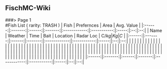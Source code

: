## FischMC-Wiki

###> Page 1  
#Fish List ( rarity: TRASH )
|  Fish  |         Prefernces         |            Area            |    Avg. Value   |
|:------:|:-------:|:------:|:-------:|:------------:|:-----------:|:-----:|:--:|:--:|
|  Name  | Weather |  Time  |  Bait   |   Location   |  Radar Loc  | C$/kg | Kg | C$ |
|:------:|:-------:|:------:|:-------:|:------------:|:-----------:|:-----:|:--:|:--:|
|        |         |        |         |              |             |       |    |    |
|        |         |        |         |              |             |       |    |    |
|        |         |        |         |              |             |       |    |    |
|        |         |        |         |              |             |       |    |    |
|        |         |        |         |              |             |       |    |    |
|        |         |        |         |              |             |       |    |    |
|        |         |        |         |              |             |       |    |    |
|        |         |        |         |              |             |       |    |    |
|        |         |        |         |              |             |       |    |    |
|        |         |        |         |              |             |       |    |    |
|        |         |        |         |              |             |       |    |    |
|        |         |        |         |              |             |       |    |    |
|        |         |        |         |              |             |       |    |    |
|        |         |        |         |              |             |       |    |    |
|        |         |        |         |              |             |       |    |    |
|        |         |        |         |              |             |       |    |    |
|:------:|:-------:|:------:|:-------:|:------------:|:-----------:|:-----:|:--:|:--:|

